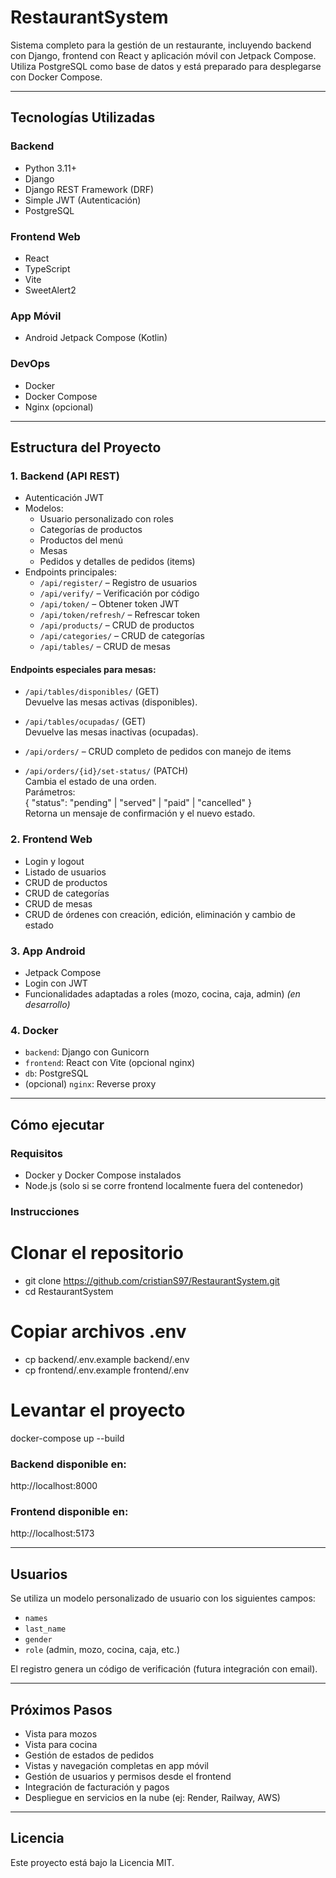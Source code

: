 # RestaurantSystem

Sistema completo para la gestión de un restaurante, incluyendo backend con Django, frontend con React y aplicación móvil con Jetpack Compose. Utiliza PostgreSQL como base de datos y está preparado para desplegarse con Docker Compose.

---

## Tecnologías Utilizadas

### Backend
- Python 3.11+
- Django
- Django REST Framework (DRF)
- Simple JWT (Autenticación)
- PostgreSQL

### Frontend Web
- React
- TypeScript
- Vite
- SweetAlert2

### App Móvil
- Android Jetpack Compose (Kotlin)

### DevOps
- Docker
- Docker Compose
- Nginx (opcional)

---

## Estructura del Proyecto

### 1. Backend (API REST)
- Autenticación JWT
- Modelos:
  - Usuario personalizado con roles
  - Categorías de productos
  - Productos del menú
  - Mesas
  - Pedidos y detalles de pedidos (items)
- Endpoints principales:
  - `/api/register/` – Registro de usuarios
  - `/api/verify/` – Verificación por código
  - `/api/token/` – Obtener token JWT
  - `/api/token/refresh/` – Refrescar token
  - `/api/products/` – CRUD de productos
  - `/api/categories/` – CRUD de categorías
  - `/api/tables/` – CRUD de mesas

#### Endpoints especiales para mesas:
  - `/api/tables/disponibles/` (GET)  
    Devuelve las mesas activas (disponibles).
  - `/api/tables/ocupadas/` (GET)  
    Devuelve las mesas inactivas (ocupadas).

  - `/api/orders/` – CRUD completo de pedidos con manejo de items
  - `/api/orders/{id}/set-status/` (PATCH)  
    Cambia el estado de una orden.  
    Parámetros:  
    {
      "status": "pending" | "served" | "paid" | "cancelled"
    }  
    Retorna un mensaje de confirmación y el nuevo estado.

### 2. Frontend Web
- Login y logout
- Listado de usuarios
- CRUD de productos
- CRUD de categorías
- CRUD de mesas
- CRUD de órdenes con creación, edición, eliminación y cambio de estado

### 3. App Android
- Jetpack Compose
- Login con JWT
- Funcionalidades adaptadas a roles (mozo, cocina, caja, admin) *(en desarrollo)*

### 4. Docker
- `backend`: Django con Gunicorn
- `frontend`: React con Vite (opcional nginx)
- `db`: PostgreSQL
- (opcional) `nginx`: Reverse proxy

---

## Cómo ejecutar

### Requisitos
- Docker y Docker Compose instalados
- Node.js (solo si se corre frontend localmente fuera del contenedor)

### Instrucciones

# Clonar el repositorio
- git clone https://github.com/cristianS97/RestaurantSystem.git
- cd RestaurantSystem

# Copiar archivos .env
- cp backend/.env.example backend/.env
- cp frontend/.env.example frontend/.env

# Levantar el proyecto
docker-compose up --build

### Backend disponible en:
http://localhost:8000

### Frontend disponible en:
http://localhost:5173

---

## Usuarios

Se utiliza un modelo personalizado de usuario con los siguientes campos:

- `names`
- `last_name`
- `gender`
- `role` (admin, mozo, cocina, caja, etc.)

El registro genera un código de verificación (futura integración con email).

---

## Próximos Pasos

- Vista para mozos
- Vista para cocina
- Gestión de estados de pedidos
- Vistas y navegación completas en app móvil
- Gestión de usuarios y permisos desde el frontend
- Integración de facturación y pagos
- Despliegue en servicios en la nube (ej: Render, Railway, AWS)

---

## Licencia

Este proyecto está bajo la Licencia MIT.
